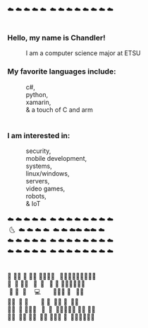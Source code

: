 ☁️&nbsp;☁️&nbsp;☁️&nbsp;☁️&nbsp;☁️&nbsp;&nbsp;☁️&nbsp;☁️&nbsp;☁️&nbsp;☁️&nbsp;☁️&nbsp;☁️&nbsp;☁️&nbsp;☁️ <br/>
<br/>
 <h3>Hello, my name is Chandler!</h3>
 &emsp;&emsp;&emsp;I am a computer science major at ETSU<br/>
 <h3>My favorite languages include:</h3>
&emsp;&emsp;&emsp;c#,<br/>
&emsp;&emsp;&emsp;python,<br/>
&emsp;&emsp;&emsp;xamarin,<br/>
&emsp;&emsp;&emsp;& a touch of C and arm<br/>
		<br/>								
<h3>I am interested in:</h3>
&emsp;&emsp;&emsp;security,<br/>
&emsp;&emsp;&emsp;mobile development,<br/>
&emsp;&emsp;&emsp;systems,<br/>
&emsp;&emsp;&emsp;linux/windows,<br/>
&emsp;&emsp;&emsp;servers,<br/>
&emsp;&emsp;&emsp;video games,<br/>
&emsp;&emsp;&emsp;robots,<br/>
&emsp;&emsp;&emsp;& IoT<br/>
<br/>
☁️&nbsp;☁️&nbsp;☁️&nbsp;☁️&nbsp;☁️&nbsp;&nbsp;☁️&nbsp;☁️&nbsp;☁️&nbsp;☁️&nbsp;☁️&nbsp;☁️&nbsp;☁️&nbsp;☁️ <br/>
&nbsp;🌜&nbsp;&nbsp;☁️&nbsp;☁️&nbsp;☁️&nbsp;☁️&nbsp;&nbsp;☁️&nbsp;☁️&nbsp;☁️☁️&nbsp;☁️☁️&nbsp;☁️ <br/>
☁️&nbsp;☁️&nbsp;☁️&nbsp;☁️&nbsp;☁️&nbsp;&nbsp;☁️&nbsp;☁️&nbsp;☁️&nbsp;☁️&nbsp;☁️&nbsp;☁️&nbsp;☁️&nbsp;☁️ <br/>
☁️&nbsp;☁️&nbsp;☁️&nbsp;☁️&nbsp;☁️&nbsp;&nbsp;☁️&nbsp;☁️&nbsp;☁️&nbsp;☁️&nbsp;☁️&nbsp;☁️&nbsp;☁️&nbsp;☁️ <br/>
<br/>
<br/>
🌳&nbsp;🌳🌳&nbsp;🌳&nbsp;🌳🌳&nbsp;🌳🌳🌳🌳&ensp;&nbsp;🌳🌳🌳🌳🌳🌳🌳🌳🌳<br/>
🌳&ensp;🌳&nbsp;🌳🌳&nbsp;&ensp;🦉&ensp;🐒&ensp;&nbsp;🌳&nbsp;🌳&nbsp;🌳🌳🌳🌳🌳🌳<br/>
&nbsp;🌳&nbsp;🌳&nbsp;&nbsp;🌳&ensp;&ensp;&nbsp;💻&ensp;&ensp;&ensp;&ensp;🌳🌳🌳&nbsp;🌳&ensp;&nbsp;🌳🌳<br/>
🌳🌳&ensp;🌳&nbsp;🐍&ensp;&ensp;&ensp;&ensp;🦔&nbsp;🌳&ensp;🌳🌳&nbsp;🌳&ensp;🌳🌳<br/>
🌳🌳&ensp;🌳&nbsp;🌳🌳🦍&ensp;&nbsp;🦖&ensp;🌳&ensp;🌳🌳🌳🌳🌳&nbsp;🌳🌳&nbsp;🌳🌳<br/>
🌳🌳&ensp;🌳🌳&nbsp;🌳🌳&ensp;🌳🌳&nbsp;🌳🌳🌳&nbsp;🌳&ensp;🌳🌳🌳🌳🌳🌳<br/>
